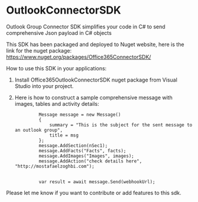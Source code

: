 # OutlookConnectorSDK
Outlook Group Connector SDK simplifies your code in C# to send comprehensive Json payload in C# objects

This SDK has been packaged and deployed to Nuget website, here is the link for the nuget package: 
https://www.nuget.org/packages/Office365ConnectorSDK/

How to use this SDK in your applications:

1) Install Office365OutlookConnectorSDK nuget package from Visual Studio into your project.

2) Here is how to construct a sample comprehensive message with images, tables and activity details:


                Message message = new Message()
                {
                    summary = "This is the subject for the sent message to an outlook group",
                    title = msg
                };
                message.AddSection(nSec1);
                message.AddFacts("Facts", facts);
                message.AddImages("Images", images);
                message.AddAction("check details here", "http://mostafaelzoghbi.com");


                var result = await message.Send(webhookUrl);


Please let me know if you want to contribute or add features to this sdk.
